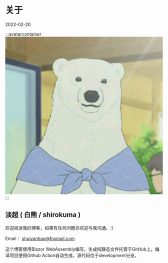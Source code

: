 # 关于

<style type="text/css" rel="stylesheet">
    .avatarcontainer img { width : 150px; height : 150px; }
</style>

<div class="date">2022-02-20</div>

:::avatarcontainer
![avatar](res/myAvatar.jpg)
:::

## 淡超 ( 白熊 / shirokuma )

欢迎阅读我的博客，如果有任何问题亦欢迎与我沟通。:)

Email： <shuiyantiao@foxmail.com>

这个博客使用Blazor WebAssembly编写，生成纯静态文件托管于GitHub上。编译项目使用Github Action自动生成，源代码位于development分支。
